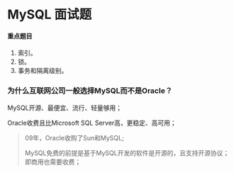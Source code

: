 # MySQL 面试题

#### 重点题目

1. 索引。
2. 锁。
3. 事务和隔离级别。

### 为什么互联网公司一般选择MySQL而不是Oracle？

MySQL开源、最便宜、流行、轻量够用；

Oracle收费且比Microsoft SQL Server高，更稳定、高可用；

> 09年，Oracle收购了Sun和MySQL;
>
> MySQL免费的前提是基于MySQL开发的软件是开源的，且支持开源协议；即商用也需要收费；